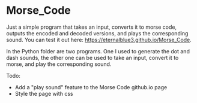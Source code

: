 # Morse_Code

Just a simple program that takes an input, converts it to morse code, outputs the encoded and decoded versions, and plays the corresponding sound. You can test it out here: https://eternalblue3.github.io/Morse_Code.

In the Python folder are two programs. One I used to generate the dot and dash sounds, the other one can be used to take an input, convert it to morse, and play the corresponding sound.

Todo:
- Add a "play sound" feature to the Morse Code github.io page
- Style the page with css
